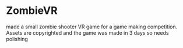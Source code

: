 # ZombieVR
made a small zombie shooter VR game for a game making competition. Assets are copyrighted and the game was made in 3 days so needs polishing
